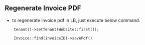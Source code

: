 ## Regenerate Invoice PDF

- to regenerate invoice pdf in LB, just execute below command.
```
    tenant()->setTenant(Website::first());
    
    Invoice::find(invoiceID)->savePdf()
```